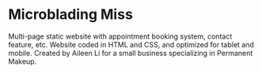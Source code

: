 # Microblading Miss
Multi-page static website with appointment booking system, contact feature, etc.
Website coded in HTML and CSS, and optimized for tablet and mobile.
Created by Aileen Li for a small business specializing in Permanent Makeup.
